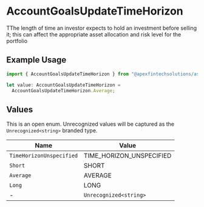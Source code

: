 # AccountGoalsUpdateTimeHorizon

TThe length of time an investor expects to hold an investment before selling it; this can affect the appropriate asset allocation and risk level for the portfolio

## Example Usage

```typescript
import { AccountGoalsUpdateTimeHorizon } from "@apexfintechsolutions/ascend-sdk/models/components";

let value: AccountGoalsUpdateTimeHorizon =
  AccountGoalsUpdateTimeHorizon.Average;
```

## Values

This is an open enum. Unrecognized values will be captured as the `Unrecognized<string>` branded type.

| Name                     | Value                    |
| ------------------------ | ------------------------ |
| `TimeHorizonUnspecified` | TIME_HORIZON_UNSPECIFIED |
| `Short`                  | SHORT                    |
| `Average`                | AVERAGE                  |
| `Long`                   | LONG                     |
| -                        | `Unrecognized<string>`   |